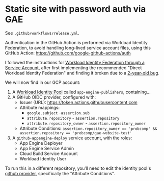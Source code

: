 # Static site with password auth via GAE

See `.github/workflows/release.yml`.

Authentication in the GitHub Action is performed via Workload Identity Federation, to avoid handling long-lived service account files, using this GitHub Action: https://github.com/google-github-actions/auth

I followed the instructions for [Workload Identity Federation through a Service Account](https://github.com/google-github-actions/auth?tab=readme-ov-file#workload-identity-federation-through-a-service-account), after first 
implementing the recommended "Direct Workload Identity Federation" and finding it broken due to a [2-year-old bug](https://github.com/firebase/firebase-admin-node/issues/1377).

We will now find in our GCP account:

1. A [Workload Identity Pool](https://cloud.google.com/iam/docs/manage-workload-identity-pools-providers) called `app-engine-publishers`, containing...
2. A GitHub OIDC provider, configured with:
    - Issuer (URL): https://token.actions.githubusercontent.com
    - Attribute mappings:
        - `google.subject` -`assertion.sub`
        - `attribute.repository` - `assertion.repository`
        - `attribute.repository_owner` - `assertion.repository_owner`
    - Attribute Conditions:
        `assertion.repository_owner == 'probcomp' && assertion.repository == 'probcomp/gae-website-test'`    
3. A `github-appengine-deploy` service account, with the roles:
    - App Engine Deployer
    - App Engine Service Admin
    - Cloud Build Service Account
    - Workload Identity User

To run this in a different repository, you'll need to edit the identity pool's [github provider](https://console.cloud.google.com/iam-admin/workload-identity-pools/pool/app-engine-publishers/provider/github?project=probcomp-caliban), specifically the "Attribute Conditions".